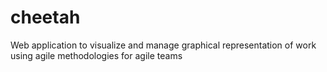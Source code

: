 # cheetah
Web application to visualize and manage graphical representation of work using agile methodologies for agile teams
